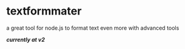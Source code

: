 # textformmater
a great tool for node.js to format text even more with advanced tools

***currently at v2***
